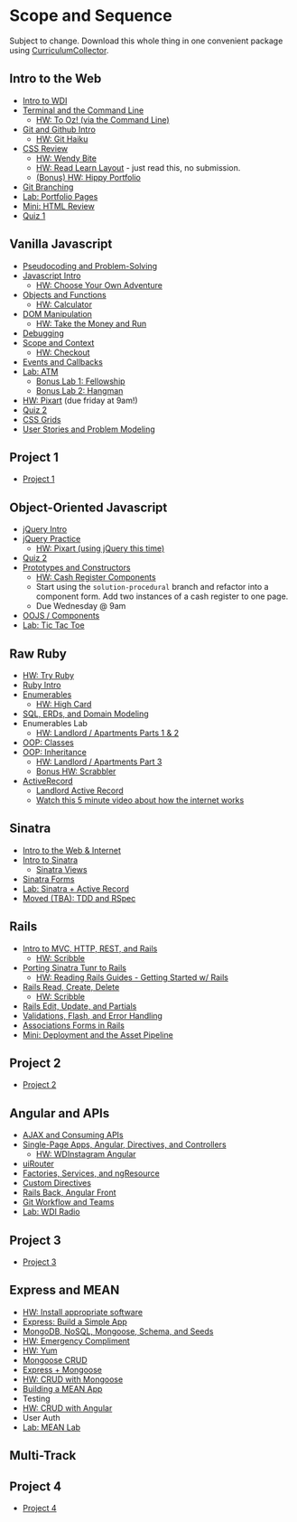 # Scope and Sequence

Subject to change. Download this whole thing in one convenient package using [CurriculumCollector](https://github.com/ga-dc/curriculum-collector).

## Intro to the Web
  - [Intro to WDI](https://github.com/ga-wdi-lessons/wdi-intro)
  - [Terminal and the Command Line](https://github.com/ga-wdi-lessons/cli-intro)
    - [HW: To Oz! (via the Command Line)](https://github.com/ga-wdi-exercises/to_oz)
  - [Git and Github Intro](https://github.com/ga-wdi-lessons/git-intro)
    - [HW: Git Haiku](https://github.com/ga-wdi-exercises/haiku)
  - [CSS Review](https://github.com/ga-wdi-lessons/css-review)
    - [HW: Wendy Bite](https://github.com/ga-wdi-exercises/wendy_bite)
    - [HW: Read Learn Layout](http://learnlayout.com) - just read this, no submission.
    - [(Bonus) HW: Hippy Portfolio](https://github.com/ga-wdi-exercises/hippy-portfolio)
  - [Git Branching](https://github.com/ga-wdi-lessons/git-branching)
  - [Lab: Portfolio Pages](https://github.com/ga-wdi-exercises/portfolio_pages)
  - [Mini: HTML Review](https://github.com/ga-wdi-lessons/html-review)
  - [Quiz 1](https://ga-quiz.herokuapp.com)

## Vanilla Javascript
  - [Pseudocoding and Problem-Solving](https://github.com/ga-wdi-lessons/pseudocode)
  - [Javascript Intro](https://github.com/ga-wdi-lessons/js-intro/tree/wdi9)
    - [HW: Choose Your Own Adventure](https://github.com/ga-wdi-exercises/choose_your_own_adventure_js)
  - [Objects and Functions](https://github.com/ga-wdi-lessons/js-objects-functions/tree/wdi9)
    - [HW: Calculator](https://github.com/ga-wdi-exercises/js-calculator)
  - [DOM Manipulation](https://github.com/ga-wdi-lessons/js-dom/tree/wdi9)
    - [HW: Take the Money and Run](https://github.com/ga-wdi-exercises/ttmar)
  - [Debugging](https://github.com/ga-wdi-lessons/js-debugging)
  - [Scope and Context](https://github.com/ga-wdi-lessons/js-scope)
    - [HW: Checkout](https://github.com/ga-wdi-exercises/checkout)
  - [Events and Callbacks](https://github.com/ga-wdi-lessons/js-events-callbacks)
  - [Lab: ATM]( https://github.com/ga-wdi-exercises/atm_vanilla)
    - [Bonus Lab 1: Fellowship](https://github.com/ga-wdi-exercises/fellowship)
    - [Bonus Lab 2: Hangman](https://github.com/ga-wdi-exercises/hangman-lab)
  - [HW: Pixart](https://github.com/ga-wdi-exercises/pixart_js) (due friday at 9am!)
  - [Quiz 2](https://github.com/ga-wdi-quizzes/week-02)
  - [CSS Grids](https://github.com/ga-wdi-lessons/css-grids)
  - [User Stories and Problem Modeling](https://github.com/ga-wdi-lessons/user-stories-and-problem-modeling)

## Project 1
  - [Project 1](https://github.com/ga-wdi-exercises/project1)

## Object-Oriented Javascript
  - [jQuery Intro](https://github.com/ga-wdi-lessons/js-jquery)
  - [jQuery Practice](https://github.com/ga-wdi-lessons/jquery-practice)
    - [HW: Pixart (using jQuery this time)](https://github.com/ga-wdi-exercises/pixart_js)
  - [Quiz 2](https://ga-quiz.herokuapp.com)
  - [Prototypes and Constructors](https://github.com/ga-wdi-lessons/js-prototypes-constructors)
    - [HW: Cash Register Components](https://github.com/ga-wdi-exercises/cash-register)
    - Start using the `solution-procedural` branch and refactor into a component form. Add two instances of a cash register to one page.
    - Due Wednesday @ 9am
  - [OOJS / Components](https://github.com/ga-wdi-lessons/js-components)
  - [Lab: Tic Tac Toe](https://github.com/ga-wdi-exercises/tic_tac_toe)

## Raw Ruby
  - [HW: Try Ruby](https://github.com/ga-wdi-exercises/try-ruby)
  - [Ruby Intro](https://github.com/ga-wdi-lessons/ruby-intro)
  - [Enumerables](https://github.com/ga-wdi-lessons/ruby-enumerables)
    - [HW: High Card](https://github.com/ga-wdi-exercises/high_card)
  - [SQL, ERDs, and Domain Modeling](https://github.com/ga-wdi-lessons/sql-erd)
  - Enumerables Lab
    - [HW: Landlord / Apartments Parts 1 & 2](https://github.com/ga-wdi-exercises/landlord_ruby_no_AR)
  - [OOP: Classes](https://github.com/ga-wdi-lessons/ruby-oop)
  - [OOP: Inheritance](https://github.com/ga-wdi-lessons/ruby-oop-inheritance)
    - [HW: Landlord / Apartments Part 3](https://github.com/ga-wdi-exercises/landlord_ruby_no_AR)
    - [Bonus HW: Scrabbler](https://github.com/ga-wdi-exercises/scrabbler)
  - [ActiveRecord](https://github.com/ga-wdi-lessons/activerecord-intro)
    - [Landlord Active Record](https://github.com/ga-wdi-exercises/landlord)
    - [Watch this 5 minute video about how the internet works](https://www.youtube.com/watch?v=7_LPdttKXPc)

## Sinatra

  - [Intro to the Web & Internet](https://github.com/ga-wdi-lessons/web-intro)
  - [Intro to Sinatra](https://github.com/ga-wdi-lessons/sinatra-rest)
    - [Sinatra Views](https://github.com/ga-wdi-lessons/sinatra-rest/blob/master/views.md)
  - [Sinatra Forms]()
  - [Lab: Sinatra + Active Record ](https://github.com/ga-wdi-lessons/sinatra-and-activerecord)
  - [Moved (TBA): TDD and RSpec](https://github.com/ga-wdi-lessons/rspec)

## Rails
  - [Intro to MVC, HTTP, REST, and Rails](https://github.com/ga-wdi-lessons/mvc-intro-rails)
    - [HW: Scribble](https://github.com/ga-wdi-exercises/scribble)
  - [Porting Sinatra Tunr to Rails](https://github.com/ga-wdi-lessons/porting-sinatra-to-rails)
    - [HW: Reading Rails Guides - Getting Started w/ Rails](http://guides.rubyonrails.org/getting_started.html)   
  - [Rails Read, Create, Delete](https://github.com/ga-wdi-lessons/rails_features_CRD)
    - [HW: Scribble](https://github.com/ga-wdi-exercises/scribble)
  - [Rails Edit, Update, and Partials](https://github.com/ga-wdi-lessons/rails-features-U-partials)
  - [Validations, Flash, and Error Handling](https://github.com/ga-wdi-lessons/rails-errors-validations-flash)
  - [Associations Forms in Rails]()
  - [Mini: Deployment and the Asset Pipeline](https://github.com/ga-wdi-lessons/rails-deployment)

## Project 2
  - [Project 2](https://github.com/ga-wdi-exercises/project2)

## Angular and APIs
  - [AJAX and Consuming APIs](https://github.com/ga-wdi-lessons/api-intro)
  - [Single-Page Apps, Angular, Directives, and Controllers](https://github.com/ga-wdi-lessons/angular-intro)
    - [HW: WDInstagram Angular](https://github.com/ga-wdi-exercises/wdinstagram_angular)
  - [uiRouter](https://github.com/ga-wdi-lessons/angular-routing/blob/wdi9-updates/updates.md)
  - [Factories, Services, and ngResource](https://github.com/ga-wdi-lessons/angular-resources/blob/wdi9-updates/updates.md)
  - [Custom Directives](https://github.com/ga-wdi-lessons/angular-directives)
  - [Rails Back, Angular Front](https://github.com/ga-wdi-lessons/angular-on-rails)
  - [Git Workflow and Teams](https://github.com/ga-wdi-lessons/git-teams)
  - [Lab: WDI Radio](https://github.com/ga-wdi-exercises/wdi_radio_lab)

## Project 3
  - [Project 3](https://github.com/ga-wdi-exercises/project3)

## Express and MEAN
- [HW: Install appropriate software](https://github.com/ga-wdi-lessons/mean-intro/blob/master/setup.md)
- [Express: Build a Simple App](https://github.com/ga-wdi-lessons/mean-intro)
- [MongoDB, NoSQL, Mongoose, Schema, and Seeds](https://github.com/ga-wdi-lessons/mongo-intro)
- [HW: Emergency Compliment](https://github.com/ga-wdi-exercises/compliment-express)
- [HW: Yum](https://github.com/ga-wdi-exercises/yum)
- [Mongoose CRUD](https://github.com/ga-wdi-lessons/mongoose-intro)
- [Express + Mongoose](https://github.com/ga-wdi-lessons/express-mongoose)
- [HW: CRUD with Mongoose](https://github.com/ga-wdi-exercises/whenpresident/wiki/Homework#after-the-express-mongoose-lesson)
- [Building a MEAN App](https://github.com/ga-wdi-lessons/building-a-mean-app/blob/master/readme.md)
- Testing
- [HW: CRUD with Angular](https://github.com/ga-wdi-exercises/whenpresident/wiki/Homework#after-the-building-a-mean-app-lesson)
- User Auth
- [Lab: MEAN Lab](https://github.com/ga-wdi-exercises/mean-lab)

## Multi-Track

## Project 4
  - [Project 4](https://github.com/ga-wdi-exercises/project4)
